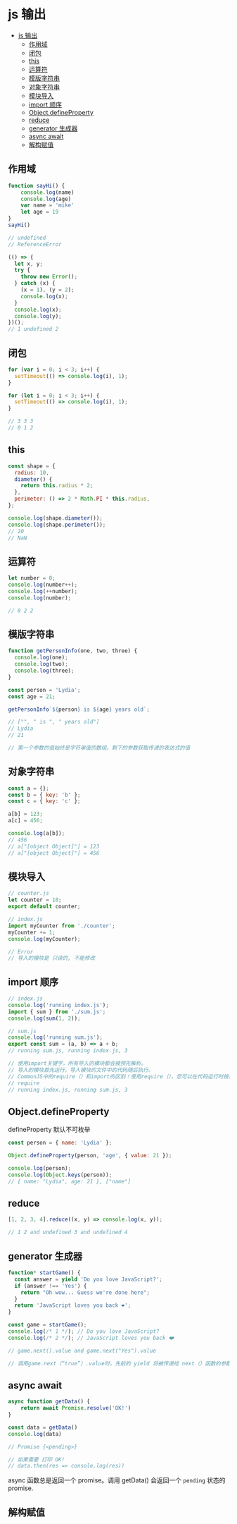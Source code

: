 <!-- 
* @description: js questions
* @author: stephentian
* @date: 2023-03-22
 -->
# js 输出

- [js 输出](#js-输出)
	- [作用域](#作用域)
	- [闭包](#闭包)
	- [this](#this)
	- [运算符](#运算符)
	- [模版字符串](#模版字符串)
	- [对象字符串](#对象字符串)
	- [模块导入](#模块导入)
	- [import 顺序](#import-顺序)
	- [Object.defineProperty](#objectdefineproperty)
	- [reduce](#reduce)
	- [generator 生成器](#generator-生成器)
	- [async await](#async-await)
	- [解构赋值](#解构赋值)

## 作用域

```js
function sayHi() {
	console.log(name)
	console.log(age)
	var name = 'mike'
	let age = 19
}
sayHi()

// undefined
// ReferenceError
```

```js
(() => {
  let x, y;
  try {
    throw new Error();
  } catch (x) {
    (x = 1), (y = 2);
    console.log(x);
  }
  console.log(x);
  console.log(y);
})();
// 1 undefined 2
```

## 闭包

```js
for (var i = 0; i < 3; i++) {
  setTimeout(() => console.log(i), 1);
}

for (let i = 0; i < 3; i++) {
  setTimeout(() => console.log(i), 1);
}

// 3 3 3
// 0 1 2
```

## this

```js
const shape = {
  radius: 10,
  diameter() {
    return this.radius * 2;
  },
  perimeter: () => 2 * Math.PI * this.radius,
};

console.log(shape.diameter());
console.log(shape.perimeter());
// 20
// NaN
```

## 运算符

```js
let number = 0;
console.log(number++);
console.log(++number);
console.log(number);

// 0 2 2
```

## 模版字符串

```js
function getPersonInfo(one, two, three) {
  console.log(one);
  console.log(two);
  console.log(three);
}

const person = 'Lydia';
const age = 21;

getPersonInfo`${person} is ${age} years old`;

// ["", " is ", " years old"]
// Lydia
// 21

// 第一个参数的值始终是字符串值的数组。剩下的参数获取传递的表达式的值
```

## 对象字符串

```js
const a = {};
const b = { key: 'b' };
const c = { key: 'c' };

a[b] = 123;
a[c] = 456;

console.log(a[b]);
// 456
// a["[object Object]"] = 123
// a["[object Object]"] = 456
```

## 模块导入

```js
// counter.js
let counter = 10;
export default counter;

// index.js
import myCounter from './counter';
myCounter += 1;
console.log(myCounter);

// Error
// 导入的模块是 只读的, 不能修改
```

## import 顺序

```js
// index.js
console.log('running index.js');
import { sum } from './sum.js';
console.log(sum(1, 2));

// sum.js
console.log('running sum.js');
export const sum = (a, b) => a + b;
// running sum.js, running index.js, 3

// 使用import关键字，所有导入的模块都会被预先解析。
// 导入的模块首先运行，导入模块的文件中的代码随后执行。
// CommonJS中的require（）和import的区别！使用require（），您可以在代码运行时按需加载依赖项。
// require
// running index.js, running sum.js, 3
```

## Object.defineProperty

defineProperty 默认不可枚举

```js
const person = { name: 'Lydia' };

Object.defineProperty(person, 'age', { value: 21 });

console.log(person);
console.log(Object.keys(person));
// { name: "Lydia", age: 21 }, ["name"]
```

## reduce

```js
[1, 2, 3, 4].reduce((x, y) => console.log(x, y));

// 1 2 and undefined 3 and undefined 4
```

## generator 生成器

```js
function* startGame() {
  const answer = yield 'Do you love JavaScript?';
  if (answer !== 'Yes') {
    return "Oh wow... Guess we're done here";
  }
  return 'JavaScript loves you back ❤️';
}

const game = startGame();
console.log(/* 1 */); // Do you love JavaScript?
console.log(/* 2 */); // JavaScript loves you back ❤️

// game.next().value and game.next("Yes").value

// 调用game.next（“true”）.value时，先前的 yield 将被传递给 next（）函数的参数值所取代，在这种情况下为“是”。变量答案的值现在等于 “true”。
```

## async await

```js
async function getData() {
	return await Promise.resolve('OK!')
}

const data = getData()
console.log(data)

// Promise {<pending>}

// 如果需要 打印 OK!
// data.then(res => console.log(res))
```

async 函数总是返回一个 promise。调用 getData() 会返回一个 `pending` 状态的 promise.

## 解构赋值